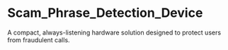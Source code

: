 # Scam_Phrase_Detection_Device
A  compact, always-listening hardware solution designed to protect users from fraudulent calls.
